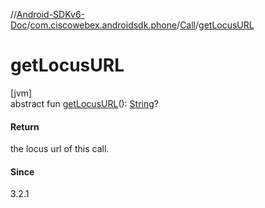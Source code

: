 //[Android-SDKv6-Doc](../../../index.md)/[com.ciscowebex.androidsdk.phone](../index.md)/[Call](index.md)/[getLocusURL](get-locus-u-r-l.md)

# getLocusURL

[jvm]\
abstract fun [getLocusURL](get-locus-u-r-l.md)(): [String](https://kotlinlang.org/api/latest/jvm/stdlib/kotlin/-string/index.html)?

#### Return

the locus url of this call.

#### Since

3.2.1
